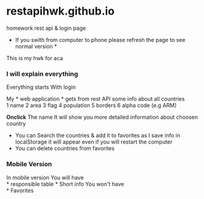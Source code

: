 # restapihwk.github.io
homework rest api &amp; login page  
* If you swith from computer to phone please refresh the page to see normal version *  

This is my hwk for aca  

### I will explain everything  
Everything starts With login
  
My * web application * gets from rest API some info about all countries   
  1 name
  2 area
  3 flag
  4 population
  5 borders
  6 alpha code (e.g ARM)
  
**Onclick** The name It will show you more detailed information about choosen country  
  * You can Search the countries & add it to favorites as I save info in localStorage it will appear even if you will restart the computer  
  * You can delete countries from favorites  

### Mobile Version

  In mobile version You will have    
    * responsible table
    * Short info
  You won't have    
    * Favorites
  
